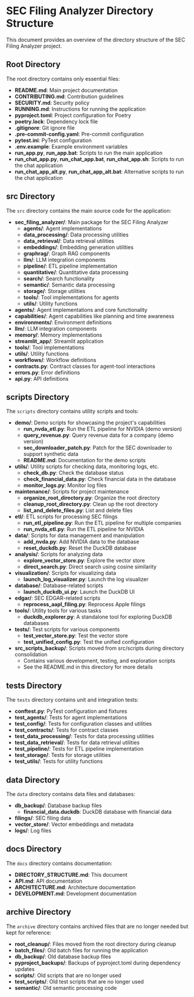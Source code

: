# SEC Filing Analyzer Directory Structure

This document provides an overview of the directory structure of the SEC Filing Analyzer project.

## Root Directory

The root directory contains only essential files:

- **README.md**: Main project documentation
- **CONTRIBUTING.md**: Contribution guidelines
- **SECURITY.md**: Security policy
- **RUNNING.md**: Instructions for running the application
- **pyproject.toml**: Project configuration for Poetry
- **poetry.lock**: Dependency lock file
- **.gitignore**: Git ignore file
- **.pre-commit-config.yaml**: Pre-commit configuration
- **pytest.ini**: PyTest configuration
- **.env.example**: Example environment variables
- **run_app.py**, **run_app.bat**: Scripts to run the main application
- **run_chat_app.py**, **run_chat_app.bat**, **run_chat_app.sh**: Scripts to run the chat application
- **run_chat_app_alt.py**, **run_chat_app_alt.bat**: Alternative scripts to run the chat application

## src Directory

The `src` directory contains the main source code for the application:

- **sec_filing_analyzer/**: Main package for the SEC Filing Analyzer
  - **agents/**: Agent implementations
  - **data_processing/**: Data processing utilities
  - **data_retrieval/**: Data retrieval utilities
  - **embeddings/**: Embedding generation utilities
  - **graphrag/**: Graph RAG components
  - **llm/**: LLM integration components
  - **pipeline/**: ETL pipeline implementation
  - **quantitative/**: Quantitative data processing
  - **search/**: Search functionality
  - **semantic/**: Semantic data processing
  - **storage/**: Storage utilities
  - **tools/**: Tool implementations for agents
  - **utils/**: Utility functions
- **agents/**: Agent implementations and core functionality
- **capabilities/**: Agent capabilities like planning and time awareness
- **environments/**: Environment definitions
- **llm/**: LLM integration components
- **memory/**: Memory implementations
- **streamlit_app/**: Streamlit application
- **tools/**: Tool implementations
- **utils/**: Utility functions
- **workflows/**: Workflow definitions
- **contracts.py**: Contract classes for agent-tool interactions
- **errors.py**: Error definitions
- **api.py**: API definitions

## scripts Directory

The `scripts` directory contains utility scripts and tools:

- **demo/**: Demo scripts for showcasing the project's capabilities
  - **run_nvda_etl.py**: Run the ETL pipeline for NVIDIA (demo version)
  - **query_revenue.py**: Query revenue data for a company (demo version)
  - **sec_downloader_patch.py**: Patch for the SEC downloader to support synthetic data
  - **README.md**: Documentation for the demo scripts
- **utils/**: Utility scripts for checking data, monitoring logs, etc.
  - **check_db.py**: Check the database status
  - **check_financial_data.py**: Check financial data in the database
  - **monitor_logs.py**: Monitor log files
- **maintenance/**: Scripts for project maintenance
  - **organize_root_directory.py**: Organize the root directory
  - **cleanup_root_directory.py**: Clean up the root directory
  - **list_and_delete_files.py**: List and delete files
- **etl/**: ETL scripts for processing SEC filings
  - **run_etl_pipeline.py**: Run the ETL pipeline for multiple companies
  - **run_nvda_etl.py**: Run the ETL pipeline for NVIDIA
- **data/**: Scripts for data management and manipulation
  - **add_nvda.py**: Add NVIDIA data to the database
  - **reset_duckdb.py**: Reset the DuckDB database
- **analysis/**: Scripts for analyzing data
  - **explore_vector_store.py**: Explore the vector store
  - **direct_search.py**: Direct search using cosine similarity
- **visualization/**: Scripts for visualizing data
  - **launch_log_visualizer.py**: Launch the log visualizer
- **database/**: Database-related scripts
  - **launch_duckdb_ui.py**: Launch the DuckDB UI
- **edgar/**: SEC EDGAR-related scripts
  - **reprocess_aapl_filing.py**: Reprocess Apple filings
- **tools/**: Utility tools for various tasks
  - **duckdb_explorer.py**: A standalone tool for exploring DuckDB databases
- **tests/**: Test scripts for various components
  - **test_vector_store.py**: Test the vector store
  - **test_unified_config.py**: Test the unified configuration
- **src_scripts_backup/**: Scripts moved from src/scripts during directory consolidation
  - Contains various development, testing, and exploration scripts
  - See the README.md in this directory for more details

## tests Directory

The `tests` directory contains unit and integration tests:

- **conftest.py**: PyTest configuration and fixtures
- **test_agents/**: Tests for agent implementations
- **test_config/**: Tests for configuration classes and utilities
- **test_contracts/**: Tests for contract classes
- **test_data_processing/**: Tests for data processing utilities
- **test_data_retrieval/**: Tests for data retrieval utilities
- **test_pipeline/**: Tests for ETL pipeline implementation
- **test_storage/**: Tests for storage utilities
- **test_utils/**: Tests for utility functions

## data Directory

The `data` directory contains data files and databases:

- **db_backup/**: Database backup files
  - **financial_data.duckdb**: DuckDB database with financial data
- **filings/**: SEC filing data
- **vector_store/**: Vector embeddings and metadata
- **logs/**: Log files

## docs Directory

The `docs` directory contains documentation:

- **DIRECTORY_STRUCTURE.md**: This document
- **API.md**: API documentation
- **ARCHITECTURE.md**: Architecture documentation
- **DEVELOPMENT.md**: Development documentation

## archive Directory

The `archive` directory contains archived files that are no longer needed but kept for reference:

- **root_cleanup/**: Files moved from the root directory during cleanup
- **batch_files/**: Old batch files for running the application
- **db_backup/**: Old database backup files
- **pyproject_backups/**: Backups of pyproject.toml during dependency updates
- **scripts/**: Old scripts that are no longer used
- **test_scripts/**: Old test scripts that are no longer used
- **semantic/**: Old semantic processing code
